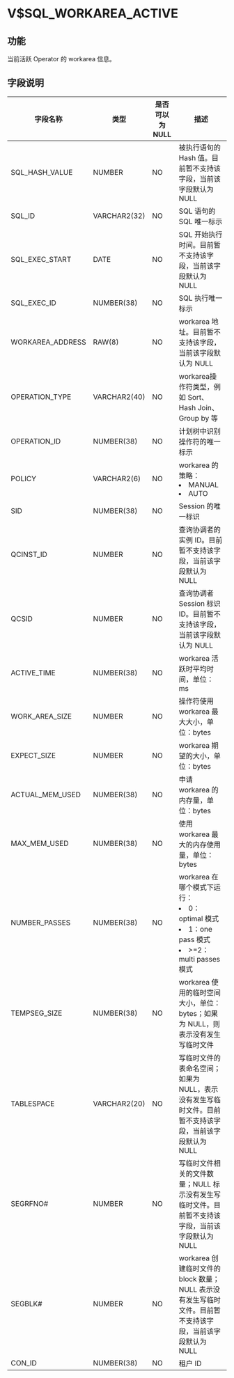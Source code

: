 V$SQL_WORKAREA_ACTIVE 
==========================================



**功能** 
---------------------------

当前活跃 Operator 的 workarea 信息。

**字段说明** 
-----------------------------



|     **字段名称**     |    **类型**    | **是否可以为 NULL** |                                                                                                       **描述**                                                                                                        |
|------------------|--------------|----------------|---------------------------------------------------------------------------------------------------------------------------------------------------------------------------------------------------------------------|
| SQL_HASH_VALUE   | NUMBER       | NO             | 被执行语句的 Hash 值。目前暂不支持该字段，当前该字段默认为 NULL                                                                                                                                                                               |
| SQL_ID           | VARCHAR2(32) | NO             | SQL 语句的 SQL 唯一标示                                                                                                                                                                                                    |
| SQL_EXEC_START   | DATE         | NO             | SQL 开始执行时间。目前暂不支持该字段，当前该字段默认为 NULL                                                                                                                                                                                  |
| SQL_EXEC_ID      | NUMBER(38)   | NO             | SQL 执行唯一标示                                                                                                                                                                                                          |
| WORKAREA_ADDRESS | RAW(8)       | NO             | workarea 地址。目前暂不支持该字段，当前该字段默认为 NULL                                                                                                                                                                                 |
| OPERATION_TYPE   | VARCHAR2(40) | NO             | workarea操作符类型，例如 Sort、Hash Join、Group by 等                                                                                                                                                                          |
| OPERATION_ID     | NUMBER(38)   | NO             | 计划树中识别操作符的唯一标示                                                                                                                                                                                                      |
| POLICY           | VARCHAR2(6)  | NO             | workarea 的策略： <li> MANUAL   <li> AUTO                                                                                  |
| SID              | NUMBER(38)   | NO             | Session 的唯一标识                                                                                                                                                                                                       |
| QCINST_ID        | NUMBER       | NO             | 查询协调者的实例 ID。目前暂不支持该字段，当前该字段默认为 NULL                                                                                                                                                                                 |
| QCSID            | NUMBER       | NO             | 查询协调者 Session 标识 ID。目前暂不支持该字段，当前该字段默认为 NULL                                                                                                                                                                         |
| ACTIVE_TIME      | NUMBER(38)   | NO             | workarea 活跃时平均时间，单位：ms                                                                                                                                                                                              |
| WORK_AREA_SIZE   | NUMBER       | NO             | 操作符使用 workarea 最大大小，单位：bytes                                                                                                                                                                                        |
| EXPECT_SIZE      | NUMBER       | NO             | workarea 期望的大小，单位：bytes                                                                                                                                                                                             |
| ACTUAL_MEM_USED  | NUMBER(38)   | NO             | 申请 workarea 的内存量，单位：bytes                                                                                                                                                                                           |
| MAX_MEM_USED     | NUMBER(38)   | NO             | 使用 workarea 最大的内存使用量，单位：bytes                                                                                                                                                                                       |
| NUMBER_PASSES    | NUMBER(38)   | NO             | workarea 在哪个模式下运行： <li> 0：optimal 模式   <li> 1：one pass 模式   <li> \>=2：multi passes 模式    |
| TEMPSEG_SIZE     | NUMBER(38)   | NO             | workarea 使用的临时空间大小，单位：bytes；如果为 NULL，则表示没有发生写临时文件                                                                                                                                                                   |
| TABLESPACE       | VARCHAR2(20) | NO             | 写临时文件的表命名空间；如果为 NULL，表示没有发生写临时文件。目前暂不支持该字段，当前该字段默认为 NULL                                                                                                                                                            |
| SEGRFNO#         | NUMBER       | NO             | 写临时文件相关的文件数量；NULL 标示没有发生写临时文件。目前暂不支持该字段，当前该字段默认为 NULL                                                                                                                                                               |
| SEGBLK#          | NUMBER       | NO             | workarea 创建临时文件的 block 数量；NULL 表示没有发生写临时文件。目前暂不支持该字段，当前该字段默认为 NULL                                                                                                                                                  |
| CON_ID           | NUMBER(38)   | NO             | 租户 ID                                                                                                                                                                                                               |



